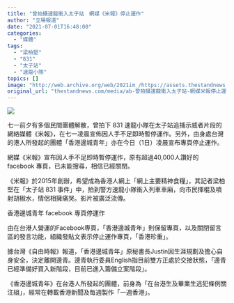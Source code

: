 ```yaml
---
title: "曾拍攝速龍衝入太子站　網媒《米報》停止運作"
author: "立場報道"
date: "2021-07-01T16:48:00"
categories:
  - "媒體"
tags:
  - "梁柏堅"
  - "831"
  - "太子站"
  - "速龍小隊"
topics: []
image: "http://web.archive.org/web/2021im_/https://assets.thestandnews.com/media/photos/rice-17.png"
original_url: "thestandnews.com/media/ab-曾拍攝速龍衝入太子站-網媒米報停止運作"
---
```

![](http://web.archive.org/web/2021im_/https://assets.thestandnews.com/media/photos/rice-17.png)

七一前夕有多個民間團體解散，曾拍下 831 速龍小隊在太子站追捕示威者片段的網絡媒體《米報》，在七一凌晨宣佈因人手不足即時暫停運作。另外，由身處台灣的港人所發起的團體「香港邊城青年」亦在今日（1日）凌晨宣布專頁停止運作。

網媒《米報》宣布因人手不足即時暫停運作，原有超過40,000人讚好的 facebook 專頁，已未能搜尋，相信已經關閉。

《米報》於2015年創辦，希望成為香港人網上「網上主要精神食糧」，其記者梁柏堅在「太子站 831 事件」中，拍到警方速龍小隊衝入列車車廂，向市民揮棍及噴射胡椒水，情侶相擁痛哭。影片被廣泛流傳。

香港邊城青年 facebook 專頁停運作

由在台港人營運的Facebook専頁，「香港邊城青年」則保留專頁，以及關閉留言區的發言功能，組織發貼文表示停止運作專頁，「香港珍重」。

據台灣《自由時報》報道，「香港邊城青年」原秘書長Justin因生涯規劃及擔心自身安全，決定離開邊青。邊青執行委員English指目前雙方正處於交接狀態，「邊青已經準備好買入新階段，目前已進入籌備立案階段」。

《香港邊城青年》在台港人所發起的團體，​前身為「在台港生及畢業生逃犯條例關注組」，經常在轉載香港新聞及每週製作「一週香港」。